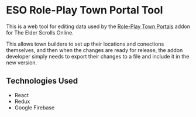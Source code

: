 # ESO Role-Play Town Portal Tool

This is a web tool for editing data used by the [Role-Play Town Portals](https://www.esoui.com/downloads/info3471-Role-PlayTownPortals.html) addon for The Elder Scrolls Online.

This allows town builders to set up their locations and conections themselves, and then when the changes are ready for release, the addon developer simply needs to export their changes to a file and include it in the new version.

## Technologies Used

- React
- Redux
- Google Firebase
